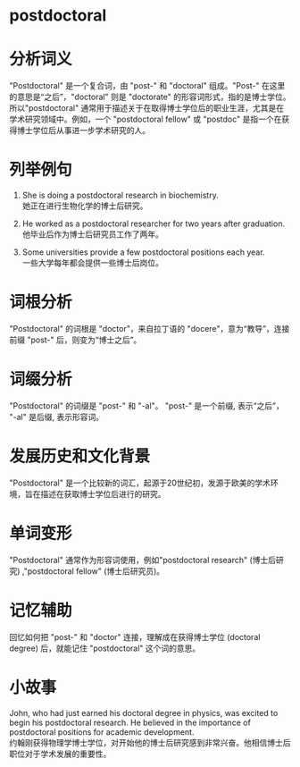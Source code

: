 # postdoctoral

# 分析词义

  

"Postdoctoral" 是一个复合词，由 "post-" 和 "doctoral" 组成。"Post-" 在这里的意思是“之后”，"doctoral" 则是 "doctorate" 的形容词形式，指的是博士学位。所以"postdoctoral" 通常用于描述关于在取得博士学位后的职业生涯，尤其是在学术研究领域中。例如，一个 "postdoctoral fellow" 或 "postdoc" 是指一个在获得博士学位后从事进一步学术研究的人。

  

# 列举例句

  

1.  She is doing a postdoctoral research in biochemistry.  
    她正在进行生物化学的博士后研究。
    
      
    
2.  He worked as a postdoctoral researcher for two years after graduation.  
    他毕业后作为博士后研究员工作了两年。
    
      
    
3.  Some universities provide a few postdoctoral positions each year.  
    一些大学每年都会提供一些博士后岗位。
    
      
    

  

# 词根分析

  

"Postdoctoral" 的词根是 "doctor"，来自拉丁语的 "docere"，意为“教导”，连接前缀 "post-" 后，则变为“博士之后”。

  

# 词缀分析

  

"Postdoctoral" 的词缀是 "post-" 和 "-al"。 "post-" 是一个前缀, 表示“之后”， "-al" 是后缀, 表示形容词。

  

# 发展历史和文化背景

  

"Postdoctoral" 是一个比较新的词汇，起源于20世纪初，发源于欧美的学术环境，旨在描述在获取博士学位后进行的研究。

  

# 单词变形

  

"Postdoctoral" 通常作为形容词使用，例如"postdoctoral research" (博士后研究) ,"postdoctoral fellow" (博士后研究员)。

  

# 记忆辅助

  

回忆如何把 "post-" 和 "doctor" 连接，理解成在获得博士学位 (doctoral degree) 后，就能记住 "postdoctoral" 这个词的意思。

  

# 小故事

  

John, who had just earned his doctoral degree in physics, was excited to begin his postdoctoral research. He believed in the importance of postdoctoral positions for academic development.  
约翰刚获得物理学博士学位，对开始他的博士后研究感到非常兴奋。他相信博士后职位对于学术发展的重要性。
